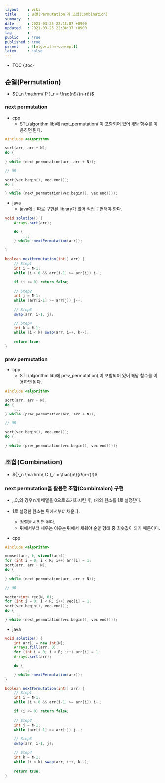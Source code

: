 ```yaml
---
layout    : wiki
title     : 순열(Permutation)과 조합(Combination)
summary   : 
date      : 2021-03-25 22:18:07 +0900
updated   : 2021-03-25 22:38:37 +0900
tag       : 
public    : true
published : true
parent    : [[algorithm-concept]]
latex     : false
---
```

* TOC
{:toc}

## 순열(Permutation)
- ${}_n \mathrm{ P }_r  = \frac{n!}{(n-r)!}$
### next permutation

- cpp
	- STL(algorithm lib)에 next_permutation()이 포함되어 있어 해당 함수를 이용하면 된다.

```cpp
#include <algorithm>

sort(arr, arr + N);
do {
	...
} while (next_permutation(arr, arr + N));

// OR 

sort(vec.begin(), vec.end());
do {
	...
} while (next_permutation(vec.begin(), vec.end()));
```

- java
	- java에는 따로 구현된 library가 없어 직접 구현해야 한다.
```java
void solution() {
	Arrays.sort(arr);

	do {
		...
	} while (nextPermutation(arr));
	
}

boolean nextPermutation(int[] arr) {
	// Step1
	int i = N-1;
	while (i > 0 && arr[i-1] >= arr[i]) i--;
	
	if (i <= 0) return false;
	
	// Step2
	int j = N-1;
	while (arr[i-1] >= arr[j]) j--;
	
	// Step3
	swap(arr, i-1, j);
	
	// Step4
	int k = N-1;
	while (i < k) swap(arr, i++, k--);
		
	return true;
}
```

### prev permutation
- cpp
	- STL(algorithm lib)에 prev_permutation()이 포함되어 있어 해당 함수를 이용하면 된다.
```cpp
#include <algorithm>

sort(arr, arr + N);
do {
	...
} while (prev_permutation(arr, arr + N));

// OR 

sort(vec.begin(), vec.end());
do {
	...
} while (prev_permutation(vec.begin(), vec.end()));
```



## 조합(Combination)
- ${}_n \mathrm{ C }_r  = \frac{n!}{r!(n-r)!}$


### next permutation을 활용한 조합(Combintaion) 구현
- ${}_n \mathrm{ C }_r$의 경우 n개 배열을 0으로 초기화시킨 후, r개의 원소를 1로 설정한다.
- 1로 설정한 원소는 뒤에서부터 채운다.
	- 정렬을 시키면 된다.
	- 뒤에서부터 채우는 이유는 뒤에서 채워야 순열 형태 중 최솟값이 되기 때문이다.

- cpp
```cpp
#include <algorithm>

memset(arr, 0, sizeof(arr));
for (int i = 0; i < R; i++) arr[i] = 1;
sort(arr, arr + N);
do {
	...
} while (next_permutation(arr, arr + N));

// OR 

vector<int> vec(N, 0);
for (int i = 0; i < R; i++) vec[i] = 1;
sort(vec.begin(), vec.end());
do {
	...
} while (next_permutation(vec.begin(), vec.end()));
```

- java
```java
void solution() {
	int arr[] = new int[N];
	Arrays.fill(arr, 0);
	for (int i = 0; i < R; i++) arr[i] = 1;
	Arrays.sort(arr);

	do {
		...
	} while (nextPermutation(arr));
}

boolean nextPermutation(int[] arr) {
	// Step1
	int i = N-1;
	while (i > 0 && arr[i-1] >= arr[i]) i--;
	
	if (i <= 0) return false;
	
	// Step2
	int j = N-1;
	while (arr[i-1] >= arr[j]) j--;
	
	// Step3
	swap(arr, i-1, j);
	
	// Step4
	int k = N-1;
	while (i < k) swap(arr, i++, k--);
		
	return true;
}
```
